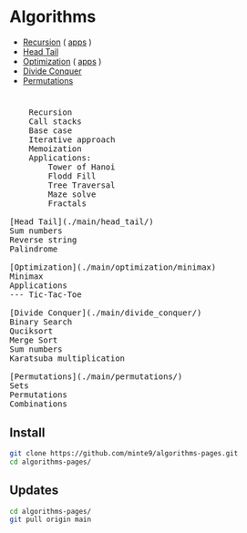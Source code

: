 # Algorithms

- [Recursion](./main/recursion/) ( [apps](./main/recursion/practical_apps) )
- [Head Tail](./main/head_tail/)  
- [Optimization](./main/optimization/minimax) ( [apps](./main/optimization/practical_apps) )
- [Divide Conquer](./main/divide_conquer/)  
- [Permutations](./main/permutations/)  

#

<pre>
    Recursion
    Call stacks   
    Base case   
    Iterative approach   
    Memoization   
    Applications: 
        Tower of Hanoi   
        Flodd Fill  
        Tree Traversal  
        Maze solve  
        Fractals  

[Head Tail](./main/head_tail/)   
Sum numbers  
Reverse string  
Palindrome  
    
[Optimization](./main/optimization/minimax)  
Minimax  
Applications  
--- Tic-Tac-Toe  

[Divide Conquer](./main/divide_conquer/)   
Binary Search  
Quciksort  
Merge Sort  
Sum numbers  
Karatsuba multiplication   

[Permutations](./main/permutations/)   
Sets  
Permutations  
Combinations  
</pre>

## Install

~~~sh
git clone https://github.com/minte9/algorithms-pages.git
cd algorithms-pages/
~~~

## Updates

~~~sh
cd algorithms-pages/
git pull origin main
~~~
